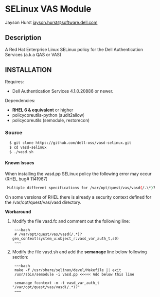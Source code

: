 # SELinux VAS Module

Jayson Hurst <jayson.hurst@software.dell.com>

## Description

A Red Hat Enterprise Linux SELinux policy for the Dell Authentication Services (a.k.a QAS or VAS)

INSTALLATION
------------
Requires:
 * Dell Authentication Services 4.1.0.20886 or newer.

Dependencies:
 * **RHEL 6 & equivalent** or higher 
 * policycoreutils-python (audit2allow)
 * policycoreutils (semodule, restorecon)

### Source

~~~bash
  $ git clone https://github.com/dell-oss/vasd-selinux.git
  $ cd vasd-selinux
  $ ./vasd.sh
~~~

#### Known Issues

When installing the vasd.pp SELinux policy the following error may occur (RHEL bug# 1141967)

~~~bash
 Multiple different specifications for /var/opt/quest/vas/vasd(/.\*)?
~~~

On some versions of RHEL there is already a security context defined for the /var/opt/quest/vas/vasd directory.

**Workaround** 

1. Modify the file vasd.fc and comment out the following line:

        ~~~bash
        # /var/opt/quest/vas/vasd(/.*)?   gen_context(system_u:object_r:vasd_var_auth_t,s0)
        ~~~

2. Modify the file vasd.sh and add the **semanage** line below following section:

        ~~~bash
        make -f /usr/share/selinux/devel/Makefile || exit
        /usr/sbin/semodule -i vasd.pp <<<<< Add below this line
 
        semanage fcontext -m -t vasd_var_auth_t "/var/opt/quest/vas/vasd(/.*)?"
        ~~~
